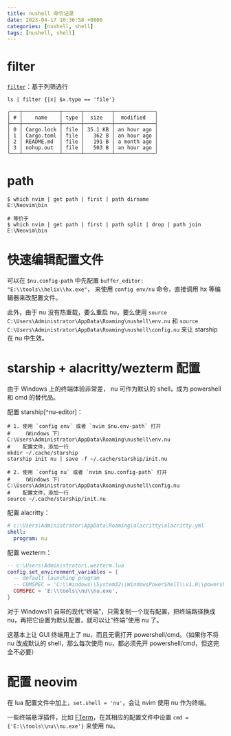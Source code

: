 ```yaml
---
title: nushell 命令记录
date: 2023-04-17 10:36:58 +0800
categories: [nushell, shell]
tags: [nushell, shell]
---
```


# filter


[`filter`](https://www.nushell.sh/commands/docs/filter.html)：基于列筛选行

```nushell
ls | filter {|x| $x.type == 'file'}

╭───┬────────────┬──────┬─────────┬─────────────╮
│ # │    name    │ type │  size   │  modified   │
├───┼────────────┼──────┼─────────┼─────────────┤
│ 0 │ Cargo.lock │ file │ 35.1 KB │ an hour ago │
│ 1 │ Cargo.toml │ file │   362 B │ an hour ago │
│ 2 │ README.md  │ file │   191 B │ a month ago │
│ 3 │ nohup.out  │ file │   503 B │ an hour ago │
╰───┴────────────┴──────┴─────────┴─────────────╯
```

# path

```nushell
$ which nvim | get path | first | path dirname
E:\Neovim\bin

# 等价于
$ which nvim | get path | first | path split | drop | path join
E:\Neovim\bin
```

# 快速编辑配置文件

可以在 `$nu.config-path` 中先配置 `buffer_editor: "E:\\tools\\helix\\hx.exe"`，
来使用 `config env/nu` 命令，直接调用 hx 等编辑器来改配置文件。

此外，由于 nu 没有热重载，要么重启 nu，要么使用
`source C:\Users\Administrator\AppData\Roaming\nushell\env.nu` 和 `source C:\Users\Administrator\AppData\Roaming\nushell\config.nu`
来让 starship 在 nu 中生效。

# starship + alacritty/wezterm 配置

由于 Windows 上的终端体验非常差， nu 可作为默认的 shell，成为 powershell 和 cmd 的替代品。

配置 starship[^nu-editor]：

```shell
# 1. 使用 `config env` 或者 `nvim $nu.env-path` 打开
#    （Windows 下）C:\Users\Administrator\AppData\Roaming\nushell\env.nu
#    配置文件，添加一行
mkdir ~/.cache/starship
starship init nu | save -f ~/.cache/starship/init.nu

# 2. 使用 `config nu` 或者 `nvim $nu.config-path` 打开
#    （Windows 下）C:\Users\Administrator\AppData\Roaming\nushell\config.nu
#    配置文件，添加一行
source ~/.cache/starship/init.nu
```

配置 alacritty：

```yaml
# c:\Users\Administrator\AppData\Roaming\alacritty\alacritty.yml
shell:
  program: nu
```

配置 wezterm：

```lua
-- c:\Users\Administrator\.wezterm.lua
config.set_environment_variables = {
  -- default launching program
  -- COMSPEC = 'C:\\Windows\\System32\\WindowsPowerShell\\v1.0\\powershell.exe',
  COMSPEC = 'E:\\tools\\nu\\nu.exe',
}
```

对于 Windows11 自带的现代“终端”，只需复制一个现有配置，把终端路径换成 nu，再把它设置为默认配置，就可以让“终端”使用 nu 了。

这基本上让 GUI 终端用上了 nu，而且无需打开 powershell/cmd。（如果你不将 nu 改成默认的 shell，那么每次使用 nu，都必须先开
powershell/cmd，但这完全不必要）

# 配置 neovim

在 lua 配置文件中加上，`set.shell = 'nu'`，会让 nvim 使用 nu 作为终端。

一些终端悬浮插件，比如 [FTerm](https://github.com/numToStr/FTerm.nvim)，在其相应的配置文件中设置
`cmd = {'E:\\tools\\nu\\nu.exe'}` 来使用 nu。
